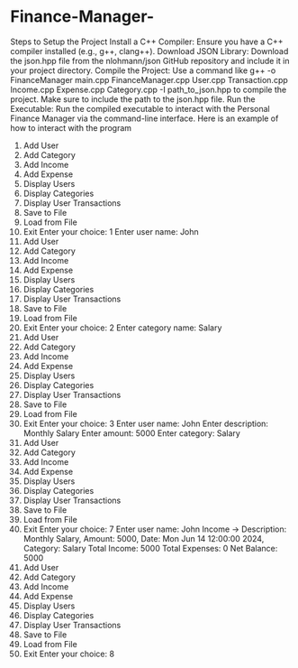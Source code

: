# Finance-Manager-
Steps to Setup the Project
Install a C++ Compiler: Ensure you have a C++ compiler installed (e.g., g++, clang++).
Download JSON Library: Download the json.hpp file from the nlohmann/json GitHub repository and include it in your project directory.
Compile the Project: Use a command like g++ -o FinanceManager main.cpp FinanceManager.cpp User.cpp Transaction.cpp Income.cpp Expense.cpp Category.cpp -I path_to_json.hpp to compile the project. Make sure to include the path to the json.hpp file.
Run the Executable: Run the compiled executable to interact with the Personal Finance Manager via the command-line interface.
Here is an example of how to interact with the program
1. Add User
2. Add Category
3. Add Income
4. Add Expense
5. Display Users
6. Display Categories
7. Display User Transactions
8. Save to File
9. Load from File
10. Exit
Enter your choice: 1
Enter user name: John
1. Add User
2. Add Category
3. Add Income
4. Add Expense
5. Display Users
6. Display Categories
7. Display User Transactions
8. Save to File
9. Load from File
10. Exit
Enter your choice: 2
Enter category name: Salary
1. Add User
2. Add Category
3. Add Income
4. Add Expense
5. Display Users
6. Display Categories
7. Display User Transactions
8. Save to File
9. Load from File
10. Exit
Enter your choice: 3
Enter user name: John
Enter description: Monthly Salary
Enter amount: 5000
Enter category: Salary
1. Add User
2. Add Category
3. Add Income
4. Add Expense
5. Display Users
6. Display Categories
7. Display User Transactions
8. Save to File
9. Load from File
10. Exit
Enter your choice: 7
Enter user name: John
Income -> Description: Monthly Salary, Amount: 5000, Date: Mon Jun 14 12:00:00 2024, Category: Salary
Total Income: 5000
Total Expenses: 0
Net Balance: 5000
1. Add User
2. Add Category
3. Add Income
4. Add Expense
5. Display Users
6. Display Categories
7. Display User Transactions
8. Save to File
9. Load from File
10. Exit
Enter your choice: 8
